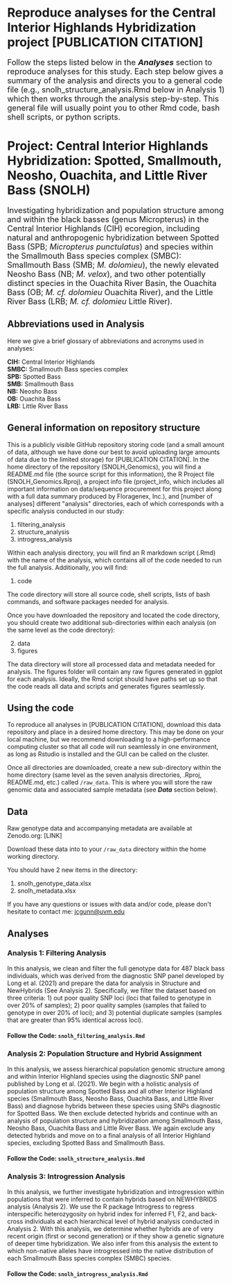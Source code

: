 # Reproduce analyses for the Central Interior Highlands Hybridization project [PUBLICATION CITATION]
<font size="+1">Follow the steps listed below in the <b><i>Analyses</i></b> section to reproduce analyses for this study. Each step below gives a summary of the analysis and directs you to a general code file (e.g., snolh_structure_analysis.Rmd below in Analysis 1) which then works through the analysis step-by-step. This general file will usually point you to other Rmd code, bash shell scripts, or python scripts.</font>

# Project: Central Interior Highlands Hybridization: Spotted, Smallmouth, Neosho, Ouachita, and Little River Bass (SNOLH)
<font size="+1">Investigating hybridization and population structure among and within the black basses (genus Micropterus) in the Central Interior Highlands (CIH) ecoregion, including natural and anthropogenic hybridization between Spotted Bass (SPB; <i>Micropterus punctulatus</i>) and species within the Smallmouth Bass species complex (SMBC): Smallmouth Bass (SMB; <i>M. dolomieu</i>), the newly elevated Neosho Bass (NB; <i>M. velox</i>), and two other potentially distinct species in the Ouachita River Basin, the Ouachita Bass (OB; <i>M. cf. dolomieu </i> Ouachita River), and the Little River Bass (LRB; <i>M. cf. dolomieu </i> Little River).</font>

## Abbreviations used in Analysis
Here we give a brief glossary of abbreviations and acronyms used in analyses:

<b>CIH:</b> Central Interior Highlands <br>
<b>SMBC:</b> Smallmouth Bass species complex <br>
<b>SPB:</b> Spotted Bass <br>
<b>SMB:</b> Smallmouth Bass <br>
<b>NB:</b> Neosho Bass <br>
<b>OB:</b> Ouachita Bass <br>
<b>LRB:</b> Little River Bass <br>

## General information on repository structure
This is a publicly visible GitHub repository storing code (and a small amount of data, although we have done our best to avoid uploading large amounts of data due to the limited storage) for [PUBLICATION CITATION]. In the home directory of the repository (SNOLH_Genomics), you will find a README.md file (the source script for this information), the R Project file (SNOLH_Genomics.Rproj), a project info file (project_info, which includes all important information on data/sequence procurement for this project along with a full data summary produced by Floragenex, Inc.), and [number of analyses] different "analysis" directories, each of which corresponds with a specific analysis conducted in our study:

1) filtering_analysis
2) structure_analysis
3) introgress_analysis

Within each analysis directory, you will find an R markdown script (.Rmd) with the name of the analysis, which contains all of the code needed to run the full analysis. Additionally, you will find:

1) code

The code directory will store all source code, shell scripts, lists of bash commands, and software packages needed for analysis. 

Once you have downloaded the repository and located the code directory, you should create two additional sub-directories within each analysis (on the same level as the code directory):

2) data
3) figures

The data directory will store all processed data and metadata needed for analysis. The figures folder will contain any raw figures generated in ggplot for each analysis. Ideally, the Rmd script should have paths set up so that the code reads all data and scripts and generates figures seamlessly.

## Using the code
To reproduce all analyses in [PUBLICATION CITATION], download this data repository and place in a desired home directory. This may be done on your local machine, but we recommend downloading to a high-performance computing cluster so that all code will run seamlessly in one environment, as long as Rstudio is installed and the GUI can be called on the cluster.

Once all directories are downloaded, create a new sub-directory within the home directory (same level as the seven analysis directories, .Rproj, README.md, etc.) called `/raw_data`. This is where you will store the raw genomic data and associated sample metadata (see <i><b>Data</i></b> section below).

## Data
Raw genotype data and accompanying metadata are available at Zenodo.org: [LINK]

Download these data into to your `/raw_data` directory within the home working directory.

You should have 2 new items in the directory: <br>

1. snolh_genotype_data.xlsx <br>
2. snolh_metadata.xlsx <br>

If you have any questions or issues with data and/or code, please don't hesitate to contact me: jcgunn@uvm.edu

## Analyses

### Analysis 1: Filtering Analysis
In this analysis, we clean and filter the full genotype data for 487 black bass individuals, which was derived from the diagnostic SNP panel developed by Long et al. (2021) and prepare the data for analysis in Structure and NewHybrids (See Analysis 2). Specifically, we filter the dataset based on three criteria: 1) out poor quality SNP loci (loci that failed to genotype in over 20% of samples); 2) poor quality samples (samples that failed to genotype in over 20% of loci); and 3) potential duplicate samples (samples that are greater than 95% identical across loci).

#### Follow the Code: `snolh_filtering_analysis.Rmd`

### Analysis 2: Population Structure and Hybrid Assignment
In this analysis, we assess hierarchical population genomic structure among and within Interior Highland species using the diagnostic SNP panel published by Long et al. (2021). We begin with a holistic analysis of population structure among Spotted Bass and all other Interior Highland species (Smallmouth Bass, Neosho Bass, Ouachita Bass, and Little River Bass) and diagnose hybrids between these species using SNPs diagnostic for Spotted Bass. We then exclude detected hybrids and continue with an analysis of population structure and hybridization among Smallmouth Bass, Neosho Bass, Ouachita Bass and Little River Bass. We again exclude any detected hybrids and move on to a final analysis of all Interior Highland species, excluding Spotted Bass and Smallmouth Bass.

#### Follow the Code: `snolh_structure_analysis.Rmd`

### Analysis 3: Introgression Analysis
In this analysis, we further investigate hybridization and introgression within populations that were inferred to contain hybrids based on NEWHYBRIDS analysis (Analysis 2). We use the R package Introgress to regress interspecific heterozygosity on hybrid index for inferred F1, F2, and back-cross individuals at each hierarchical level of hybrid analysis conducted in Analysis 2. With this analysis, we determine whether hybrids are of very recent origin (first or second generation) or if they show a genetic signature of deeper time hybridization. We also infer from this analysis the extent to which non-native alleles have introgressed into the native distribution of each Smallmouth Bass species complex (SMBC) species.

#### Follow the Code: `snolh_introgress_analysis.Rmd`
